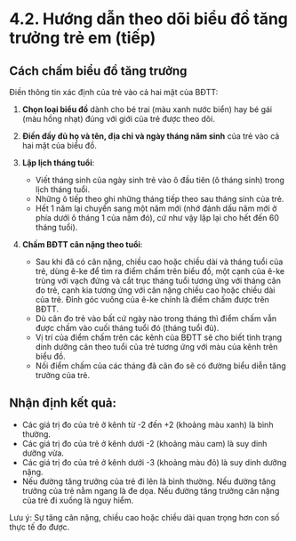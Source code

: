 # 4.2. Hướng dẫn theo dõi biểu đồ tăng trưởng trẻ em (tiếp)

## Cách chấm biểu đồ tăng trưởng

Điền thông tin xác định của trẻ vào cả hai mặt của BĐTT:

1. **Chọn loại biểu đồ** dành cho bé trai (màu xanh nước biển) hay bé gái (màu hồng nhạt) đúng với giới của trẻ được theo dõi.

2. **Điền đầy đủ họ và tên, địa chỉ và ngày tháng năm sinh** của trẻ vào cả hai mặt của biểu đồ.

3. **Lập lịch tháng tuổi**:
   - Viết tháng sinh của ngày sinh trẻ vào ô đầu tiên (ô tháng sinh) trong lịch tháng tuổi.
   - Những ô tiếp theo ghi những tháng tiếp theo sau tháng sinh của trẻ.
   - Hết 1 năm lại chuyển sang một năm mới (nhớ đánh dấu năm mới ở phía dưới ô tháng 1 của năm đó), cứ như vậy lặp lại cho hết đến 60 tháng tuổi).

4. **Chấm BĐTT cân nặng theo tuổi**:
   - Sau khi đã có cân nặng, chiều cao hoặc chiều dài và tháng tuổi của trẻ, dùng ê-ke để tìm ra điểm chấm trên biểu đồ, một cạnh của ê-ke trùng với vạch đứng và cắt trục tháng tuổi tương ứng với tháng cân đo trẻ, cạnh kia tương ứng với cân nặng chiều cao hoặc chiều dài của trẻ. Đỉnh góc vuông của ê-ke chính là điểm chấm được trên BĐTT.
   - Dù cân đo trẻ vào bất cứ ngày nào trong tháng thì điểm chấm vẫn được chấm vào cuối tháng tuổi đó (tháng tuổi đủ).
   - Vị trí của điểm chấm trên các kênh của BĐTT sẽ cho biết tình trạng dinh dưỡng cân theo tuổi của trẻ tương ứng với màu của kênh trên biểu đồ.
   - Nối điểm chấm của các tháng đã cân đo sẽ có đường biểu diễn tăng trưởng của trẻ.

## Nhận định kết quả:

- Các giá trị đo của trẻ ở kênh từ -2 đến +2 (khoảng màu xanh) là bình thường.
- Các giá trị đo của trẻ ở kênh dưới -2 (khoảng màu cam) là suy dinh dưỡng vừa.
- Các giá trị đo của trẻ ở kênh dưới -3 (khoảng màu đỏ) là suy dinh dưỡng nặng.
- Nếu đường tăng trưởng của trẻ đi lên là bình thường. Nếu đường tăng trưởng của trẻ nằm ngang là đe dọa. Nếu đường tăng trưởng cân nặng của trẻ đi xuống là nguy hiểm.

Lưu ý: Sự tăng cân nặng, chiều cao hoặc chiều dài quan trọng hơn con số thực tế đo được.